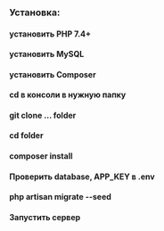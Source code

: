 ### Установка:
#### установить PHP 7.4+
#### установить MySQL
#### установить Composer
#### cd в консоли в нужную папку
#### git clone ... folder
#### cd folder
#### composer install
#### Проверить database, APP_KEY в .env
#### php artisan migrate --seed
#### Запустить сервер

